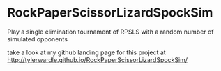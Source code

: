 RockPaperScissorLizardSpockSim
==============================

Play a single elimination tournament of RPSLS with a random number of simulated opponents

take a look at my github landing page for this project at http://tylerwardle.github.io/RockPaperScissorLizardSpockSim/
